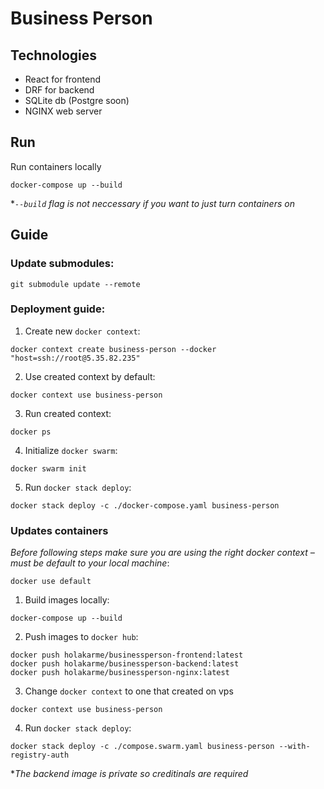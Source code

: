 # Business Person

## Technologies

-   React for frontend
-   DRF for backend
-   SQLite db (Postgre soon)
-   NGINX web server

## Run

Run containers locally
```
docker-compose up --build
```
\**`--build` flag is not neccessary if you want to just turn containers on*

## Guide

### Update submodules:

```
git submodule update --remote
```

### Deployment guide:

1. Create new `docker context`:
```
docker context create business-person --docker "host=ssh://root@5.35.82.235"
```

2. Use created context by default:
```
docker context use business-person
```

3. Run created context:
```
docker ps
```

4. Initialize `docker swarm`:
```
docker swarm init
```

5. Run `docker stack deploy`:
```
docker stack deploy -c ./docker-compose.yaml business-person
```

### Updates containers

*Before following steps make sure you are using the right docker context – must be default to your local machine*:
```
docker use default
```

1. Build images locally:
```
docker-compose up --build
```


2. Push images to `docker hub`:
```
docker push holakarme/businessperson-frontend:latest
docker push holakarme/businessperson-backend:latest
docker push holakarme/businessperson-nginx:latest
```


3. Change `docker context` to one that created on vps
```
docker context use business-person
```

4. Run `docker stack deploy`:
```
docker stack deploy -c ./compose.swarm.yaml business-person --with-registry-auth 
```
\**The backend image is private so creditinals are required*